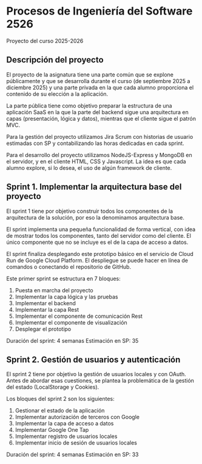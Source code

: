 # Procesos de Ingeniería del Software 2526
Proyecto del curso 2025-2026

## Descripción del proyecto
El proyecto de la asignatura tiene una parte común que se explone públicamente y que se desarrolla durante el curso (de septiembre 2025 a diciembre 2025) y una parte privada en la que cada alumno proporciona el contenido de su elección a la aplicación.

La parte pública tiene como objetivo preparar la estructura de una aplicación SaaS en la que la parte del backend sigue una arquitectura en capas (presentación, lógica y datos), mientras que el cliente sigue el patrón MVC.

Para la gestión del proyecto utilizamos Jira Scrum con historias de usuario estimadas con SP y contabilizando las horas dedicadas en cada sprint.

Para el desarrollo del proyecto utilizamos NodeJS-Express y MongoDB en el servidor, y en el cliente HTML, CSS y Javascript. La idea es que cada alumno explore, si lo desea, el uso de algún framework de cliente. 


## Sprint 1. Implementar la arquitectura base del proyecto
El sprint 1 tiene por objetivo construir todos los componentes de la arquitectura de la solución, por eso la denominamos arquitectura base.

El sprint implementa una pequeña funcionalidad de forma vertical, con idea de mostrar todos los componentes, tanto del servidor como del cliente. El único componente que no se incluye es el de la capa de acceso a datos.

El sprint finaliza desplegando este prototipo básico en el servicio de Cloud Run de Google Cloud Platform. El despliegue se puede hacer en línea de comandos o conectando el repositorio de GitHub.

Este primer sprint se estructura en 7 bloques:
1. Puesta en marcha del proyecto
2. Implementar la capa lógica y las pruebas
3. Implementar el backend
4. Implementar la capa Rest
5. Implementar el componente de comunicación Rest
6. Implementar el componente de visualización
7. Desplegar el prototipo

Duración del sprint: 4 semanas
Estimación en SP: 35

## Sprint 2. Gestión de usuarios y autenticación
El sprint 2 tiene por objetivo la gestión de usuarios locales y con OAuth. Antes de abordar esas cuestiones, se plantea la problemática de la gestión del estado (LocalStorage y Cookies).

Los bloques del sprint 2 son los siguientes:
1. Gestionar el estado de la aplicación
2. Implementar autorización de terceros con Google
3. Implementar la capa de acceso a datos
4. Implementar Google One Tap
5. Implementar registro de usuarios locales
6. Implementar inicio de sesión de usuarios locales

Duración del sprint: 4 semanas
Estimación en SP: 33